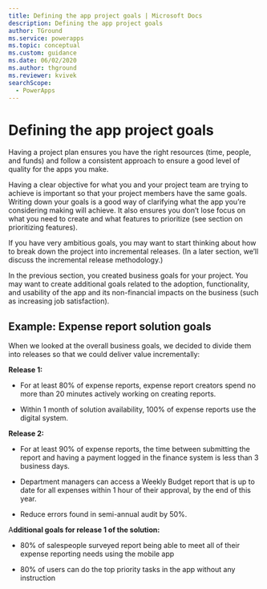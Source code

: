 ```yaml
---
title: Defining the app project goals | Microsoft Docs
description: Defining the app project goals
author: TGround
ms.service: powerapps
ms.topic: conceptual
ms.custom: guidance
ms.date: 06/02/2020
ms.author: thground
ms.reviewer: kvivek
searchScope:  
  - PowerApps
---
```


# Defining the app project goals

Having a project plan ensures you have the right resources (time, people, and
funds) and follow a consistent approach to ensure a good level of quality for
the apps you make.

Having a clear objective for what you and your project team are trying to
achieve is important so that your project members have the same goals. Writing
down your goals is a good way of clarifying what the app you’re considering
making will achieve. It also ensures you don’t lose focus on what you need to
create and what features to prioritize (see section on prioritizing features).

If you have very ambitious goals, you may want to start thinking about how to
break down the project into incremental releases. (In a later section, we’ll
discuss the incremental release methodology.)

In the previous section, you created business goals for your project. You may
want to create additional goals related to the adoption, functionality, and
usability of the app and its non-financial impacts on the business (such as
increasing job satisfaction).

## Example: Expense report solution goals

When we looked at the overall business goals, we decided to divide them into
releases so that we could deliver value incrementally:

**Release 1:**

-   For at least 80% of expense reports, expense report creators spend no more
    than 20 minutes actively working on creating reports.

-   Within 1 month of solution availability, 100% of expense reports use the
    digital system.

**Release 2:**

-   For at least 90% of expense reports, the time between submitting the report
    and having a payment logged in the finance system is less than 3 business
    days.

-   Department managers can access a Weekly Budget report that is up to date for
    all expenses within 1 hour of their approval, by the end of this year.

-   Reduce errors found in semi-annual audit by 50%.

A**dditional goals for release 1 of the solution:**

-   80% of salespeople surveyed report being able to meet all of their expense
    reporting needs using the mobile app

-   80% of users can do the top priority tasks in the app without any
    instruction

